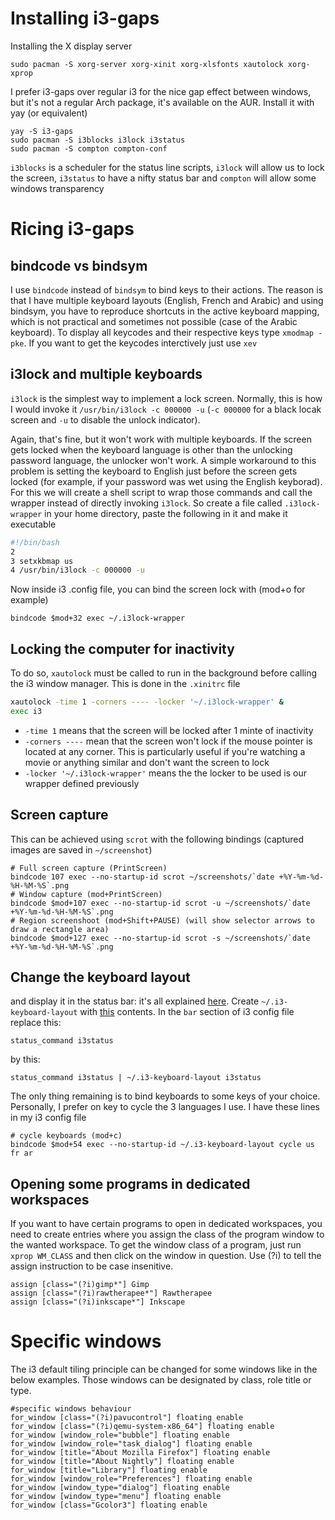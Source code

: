 # Installing i3-gaps
Installing the X display server 
````console
sudo pacman -S xorg-server xorg-xinit xorg-xlsfonts xautolock xorg-xprop
````
I prefer i3-gaps over regular i3 for the nice gap effect between windows, but it's not a regular Arch package, it's available on the AUR. Install it with yay (or equivalent)
````console
yay -S i3-gaps
sudo pacman -S i3blocks i3lock i3status
sudo pacman -S compton compton-conf
````
``i3blocks`` is a scheduler for the status line scripts, ``i3lock`` will allow us to lock the screen, ``i3status`` to have a nifty status bar and ``compton`` will allow some windows transparency
# Ricing i3-gaps
## bindcode vs bindsym
I use ``bindcode`` instead of ``bindsym`` to bind keys to their actions. The reason is that I have multiple keyboard layouts (English, French and Arabic) and using bindsym, you have to reproduce shortcuts in the active keyboard mapping, which is not practical and sometimes not possible (case of the Arabic keyboard). To display all keycodes and their respective keys type ``xmodmap -pke``. If you want to get the keycodes interctively just use ``xev``
## i3lock and multiple keyboards
``i3lock`` is the simplest way to implement a lock screen. Normally, this is how I would invoke it ``/usr/bin/i3lock -c 000000 -u`` (``-c 000000`` for a black locak screen and ``-u`` to disable the unlock indicator).

Again, that's fine, but it won't work with multiple keyboards. If the screen gets locked when the keyboard language is other than the unlocking password language, the unlocker won't work. A simple workaround to this problem is setting the keyboard to English just before the screen gets locked (for example, if your password was wet using the English keyborad). For this we will create a shell script to wrap those commands and call the wrapper instead of directly invoking ``i3lock``.
So create a file called ``.i3lock-wrapper`` in your home directory, paste the following in it and make it executable
````bash
#!/bin/bash
2
3 setxkbmap us
4 /usr/bin/i3lock -c 000000 -u
````
Now inside i3 .config file, you can bind the screen lock with (mod+o for example)
````console
bindcode $mod+32 exec ~/.i3lock-wrapper
````
## Locking the computer for inactivity
To do so, ``xautolock`` must be called to run in the background before calling the i3 window manager. This is done in the ``.xinitrc`` file
````bash
xautolock -time 1 -corners ---- -locker '~/.i3lock-wrapper' &
exec i3
````
- ``-time 1`` means that the screen will be locked after 1 minte of inactivity
- ``-corners ----`` mean that the screen won't lock if the mouse pointer is located at any corner. This is particularly useful if you're watching a movie or anything similar and don't want the screen to lock
- ``-locker '~/.i3lock-wrapper'`` means the the locker to be used is our wrapper defined previously
## Screen capture
This can be achieved using ``scrot`` with the following bindings (captured images are saved in ``~/screenshot``)
````console
# Full screen capture (PrintScreen)
bindcode 107 exec --no-startup-id scrot ~/screenshots/`date +%Y-%m-%d-%H-%M-%S`.png
# Window capture (mod+PrintScreen)
bindcode $mod+107 exec --no-startup-id scrot -u ~/screenshots/`date +%Y-%m-%d-%H-%M-%S`.png
# Region screenshoot (mod+Shift+PAUSE) (will show selector arrows to draw a rectangle area)
bindcode $mod+127 exec --no-startup-id scrot -s ~/screenshots/`date +%Y-%m-%d-%H-%M-%S`.png
````
## Change the keyboard layout
and display it in the status bar: it's all explained [here](https://github.com/porras/i3-keyboard-layout). Create ``~/.i3-keyboard-layout`` with [this](https://github.com/porras/i3-keyboard-layout/blob/master/i3-keyboard-layout) contents. In the ``bar`` section of i3 config file replace this:
````console
status_command i3status
````
by this:
````console
status_command i3status | ~/.i3-keyboard-layout i3status
````
The only thing remaining is to bind keyboards to some keys of your choice. Personally, I prefer on key to cycle the 3 languages I use. I have these lines in my i3 config file
````console
# cycle keyboards (mod+c)
bindcode $mod+54 exec --no-startup-id ~/.i3-keyboard-layout cycle us fr ar
````
## Opening some programs in dedicated workspaces
If you want to have certain programs to open in dedicated workspaces, you need to create entries where you assign the class of the program window to the wanted workspace. To get the window class of a program, just run ``xprop WM_CLASS`` and then click on the window in question. Use (?i) to tell the assign instruction to be case insenitive.
````console
assign [class="(?i)gimp*"] Gimp
assign [class="(?i)rawtherapee*"] Rawtherapee
assign [class="(?i)inkscape*"] Inkscape
````
# Specific windows
The i3 default tiling principle can be changed for some windows like in the below examples. Those windows can be designated by class, role title or type.
````console
#specific windows behaviour 
for_window [class="(?i)pavucontrol"] floating enable
for_window [class="(?i)qemu-system-x86_64"] floating enable
for_window [window_role="bubble"] floating enable
for_window [window_role="task_dialog"] floating enable
for_window [title="About Mozilla Firefox"] floating enable
for_window [title="About Nightly"] floating enable
for_window [title="Library"] floating enable
for_window [window_role="Preferences"] floating enable
for_window [window_type="dialog"] floating enable
for_window [window_type="menu"] floating enable
for_window [class="Gcolor3"] floating enable
````
